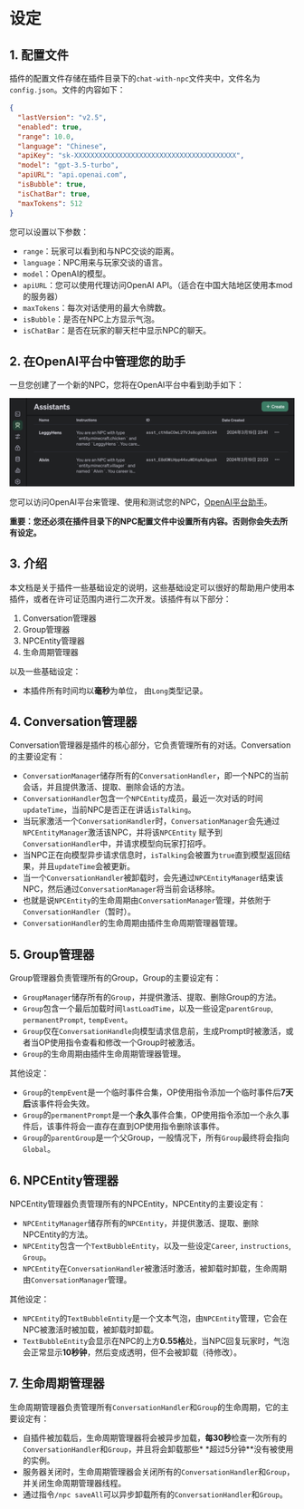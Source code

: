 # 设定

## 1. 配置文件

插件的配置文件存储在插件目录下的`chat-with-npc`文件夹中，文件名为`config.json`。文件的内容如下：

```json
{
  "lastVersion": "v2.5",
  "enabled": true,
  "range": 10.0,
  "language": "Chinese",
  "apiKey": "sk-XXXXXXXXXXXXXXXXXXXXXXXXXXXXXXXXXXXXXXXX",
  "model": "gpt-3.5-turbo",
  "apiURL": "api.openai.com",
  "isBubble": true,
  "isChatBar": true,
  "maxTokens": 512
}
```

您可以设置以下参数：

- `range`：玩家可以看到和与NPC交谈的距离。
- `language`：NPC用来与玩家交谈的语言。
- `model`：OpenAI的模型。
- `apiURL`：您可以使用代理访问OpenAI API。（适合在中国大陆地区使用本mod的服务器）
- `maxTokens`：每次对话使用的最大令牌数。
- `isBubble`：是否在NPC上方显示气泡。
- `isChatBar`：是否在玩家的聊天栏中显示NPC的聊天。

## 2. 在OpenAI平台中管理您的助手

一旦您创建了一个新的NPC，您将在OpenAI平台中看到助手如下：

![Assistant](images/assistant.png)

您可以访问OpenAI平台来管理、使用和测试您的NPC，[OpenAI平台助手](https://platform.openai.com/assistants)。

**重要：您还必须在插件目录下的NPC配置文件中设置所有内容。否则你会失去所有设定。**

## 3. 介绍

本文档是关于插件一些基础设定的说明，这些基础设定可以很好的帮助用户使用本插件，或者在许可证范围内进行二次开发。该插件有以下部分：

1. Conversation管理器
2. Group管理器
3. NPCEntity管理器
4. 生命周期管理器

以及一些基础设定：

- 本插件所有时间均以**毫秒**为单位， 由`Long`类型记录。

## 4. Conversation管理器

Conversation管理器是插件的核心部分，它负责管理所有的对话。Conversation的主要设定有：

- `ConversationManager`储存所有的`ConversationHandler`，即一个NPC的当前会话，并且提供激活、提取、删除会话的方法。
- `ConversationHandler`包含一个`NPCEntity`成员，最近一次对话的时间`updateTime`，当前NPC是否正在讲话`isTalking`。
- 当玩家激活一个`ConversationHandler`时，`ConversationManager`会先通过`NPCEntityManager`激活该NPC，并将该`NPCEntity`
  赋予到`ConversationHandler`中，并请求模型向玩家打招呼。
- 当NPC正在向模型异步请求信息时，`isTalking`会被置为`true`直到模型返回结果，并且`updateTime`会被更新。
- 当一个`ConversationHandler`被卸载时，会先通过`NPCEntityManager`结束该NPC，然后通过`ConversationManager`将当前会话移除。
- 也就是说`NPCEntity`的生命周期由`ConversationManager`管理，并依附于`ConversationHandler`（暂时）。
- `ConversationHandler`的生命周期由插件生命周期管理器管理。

## 5. Group管理器

Group管理器负责管理所有的Group，Group的主要设定有：

- `GroupManager`储存所有的`Group`，并提供激活、提取、删除Group的方法。
- `Group`包含一个最后加载时间`lastLoadTime`，以及一些设定`parentGroup`, `permanentPrompt`, `tempEvent`。
- `Group`仅在`ConversationHandle`向模型请求信息前，生成Prompt时被激活，或者当OP使用指令查看和修改一个Group时被激活。
- `Group`的生命周期由插件生命周期管理器管理。

其他设定：

- `Group`的`tempEvent`是一个临时事件合集，OP使用指令添加一个临时事件后**7天后**该事件将会失效。
- `Group`的`permanentPrompt`是一个**永久**事件合集，OP使用指令添加一个永久事件后，该事件将会一直存在直到OP使用指令删除该事件。
- `Group`的`parentGroup`是一个父Group，一般情况下，所有`Group`最终将会指向`Global`。

## 6. NPCEntity管理器

NPCEntity管理器负责管理所有的NPCEntity，NPCEntity的主要设定有：

- `NPCEntityManager`储存所有的`NPCEntity`，并提供激活、提取、删除NPCEntity的方法。
- `NPCEntity`包含一个`TextBubbleEntity`，以及一些设定`Career`, `instructions`, `Group`。
- `NPCEntity`在`ConversationHandler`被激活时激活，被卸载时卸载，生命周期由`ConversationManager`管理。

其他设定：

- `NPCEntity`的`TextBubbleEntity`是一个文本气泡，由`NPCEntity`管理，它会在NPC被激活时被加载，被卸载时卸载。
- `TextBubbleEntity`会显示在NPC的上方**0.55格**处，当NPC回复玩家时，气泡会正常显示**10秒钟**，然后变成透明，但不会被卸载（待修改）。

## 7. 生命周期管理器

生命周期管理器负责管理所有`ConversationHandler`和`Group`的生命周期，它的主要设定有：

- 自插件被加载后，生命周期管理器将会被异步加载，**每30秒**检查一次所有的`ConversationHandler`和`Group`，并且将会卸载那些*
  *超过5分钟**没有被使用的实例。
- 服务器关闭时，生命周期管理器会关闭所有的`ConversationHandler`和`Group`，并关闭生命周期管理器线程。
- 通过指令`/npc saveAll`可以异步卸载所有的`ConversationHandler`和`Group`。